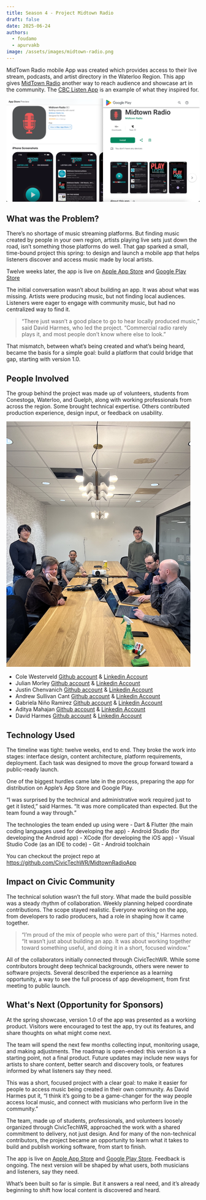 ```yaml
---
title: Season 4 - Project Midtown Radio
draft: false
date: 2025-06-24
authors:
  - foudamo
  - apurvakb
image: /assets/images/midtown-radio.png
---
```

MidTown Radio mobile App was created which provides access to their live stream, podcasts, and artist directory in the Waterloo Region. This app gives [MidTown Radio](https://www.midtownradio.ca/) another way to reach audience and showcase art in the community. The [CBC Listen App](https://www.cbc.ca/listen/live-radio) is an example of what they inspired for.  

![ ](/assets/images/midtown-radio.png)

<!-- more -->
## What was the Problem?
There’s no shortage of music streaming platforms. But finding music created by people in your own region, artists playing live sets just down the road, isn’t something those platforms do well. That gap sparked a small, time-bound project this spring: to design and launch a mobile app that helps listeners discover and access music made by local artists. 

Twelve weeks later, the app is live on [Apple App Store](https://apps.apple.com/ca/app/midtown-radio/id6746517964) and [Google Play Store](https://play.google.com/store/apps/details?id=com.civitechwr.midtownradio.app.ctwr_midtown_radio_app&pcampaignid=web_share)

The initial conversation wasn’t about building an app. It was about what was missing. Artists were producing music, but not finding local audiences. Listeners were eager to engage with community music, but had no centralized way to find it.

>“There just wasn’t a good place to go to hear locally produced music,” said David Harmes, who led the project. “Commercial radio rarely plays it, and most people don’t know where else to look.”

That mismatch, between what’s being created and what’s being heard, became the basis for a simple goal: build a platform that could bridge that gap, starting with version 1.0.

## People Involved 
The group behind the project was made up of volunteers, students from Conestoga, Waterloo, and Guelph, along with working professionals from across the region. Some brought technical expertise. Others contributed production experience, design input, or feedback on usability.

![ ](/assets/images/IMG_2207.jpeg)

- Cole Westerveld [Github account](https://github.com/coleWesterveld) & [Linkedin Account](https://www.linkedin.com/in/cole-westerveld/)
- Julian Morley [Github account](https://github.com/julianm-lrj) & [Linkedin Account](https://www.linkedin.com/in/julian-morley)
- Justin Chenvanich [Github account](https://github.com/jChenvan) & [Linkedin Account](https://www.linkedin.com/in/justin-chenvanich-1675621b3)
- Andrew Sullivan Cant [Github account](https://github.com/acant) & [Linkedin Account](https://linkedin.com/in/andrewsullivancant)
- Gabriela Niño Ramirez [Github account](https://github.com/gabynr) & [Linkedin Account]()
- Aditya Mahajan [Github account](https://github.com/aditya-mahajan96) & [Linkedin Account](https://www.linkedin.com/in/adityamahajan263/)
- David Harmes [Github account]() & [Linkedin Account](https://www.linkedin.com/in/david-harmes-1aa42634/)

## Technology Used
The timeline was tight: twelve weeks, end to end. They broke the work into stages: interface design, content architecture, platform requirements, deployment. Each task was designed to move the group forward toward a public-ready launch.

One of the biggest hurdles came late in the process, preparing the app for distribution on Apple’s App Store and Google Play.

“I was surprised by the technical and administrative work required just to get it listed,” said Harmes. “It was more complicated than expected. But the team found a way through.”

The technologies the team ended up using were
    - Dart & Flutter (the main coding languages used for developing the app)
    - Android Studio (for developing the Android app)
    - XCode (for developing the iOS app)
    - Visual Studio Code (as an IDE to code)
    - Git
    - Android toolchain

You can checkout the project repo at https://github.com/CivicTechWR/MidtownRadioApp

## Impact on Civic Community
The technical solution wasn’t the full story. What made the build possible was a steady rhythm of collaboration. Weekly planning helped coordinate contributions. The scope stayed realistic. Everyone working on the app, from developers to radio producers, had a role in shaping how it came together.

>“I’m proud of the mix of people who were part of this,” Harmes noted. “It wasn’t just about building an app. It was about working together toward something useful, and doing it in a short, focused window.”

All of the collaborators initially connected through CivicTechWR. While some contributors brought deep technical backgrounds, others were newer to software projects. Several described the experience as a learning opportunity, a way to see the full process of app development, from first meeting to public launch.

## What's Next (Opportunity for Sponsors)
At the spring showcase, version 1.0 of the app was presented as a working product. Visitors were encouraged to test the app, try out its features, and share thoughts on what might come next.

The team will spend the next few months collecting input, monitoring usage, and making adjustments. The roadmap is open-ended: this version is a starting point, not a final product. Future updates may include new ways for artists to share content, better search and discovery tools, or features informed by what listeners say they need.

This was a short, focused project with a clear goal: to make it easier for people to access music being created in their own community. As David Harmes put it, “I think it’s going to be a game-changer for the way people access local music, and connect with musicians who perform live in the community.”

The team, made up of students, professionals, and volunteers loosely organized through CivicTechWR, approached the work with a shared commitment to delivery, not just design. And for many of the non-technical contributors, the project became an opportunity to learn what it takes to build and publish working software, from start to finish.

The app is live on [Apple App Store](https://apps.apple.com/ca/app/midtown-radio/id6746517964) and [Google Play Store](https://play.google.com/store/apps/details?id=com.civitechwr.midtownradio.app.ctwr_midtown_radio_app&pcampaignid=web_share). Feedback is ongoing. The next version will be shaped by what users, both musicians and listeners, say they need.

What’s been built so far is simple. But it answers a real need, and it’s already beginning to shift how local content is discovered and heard.